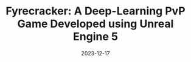 ---
title: 'Fyrecracker: A Deep-Learning PvP Game Developed using Unreal Engine 5'
date: '2023-12-17'
---
